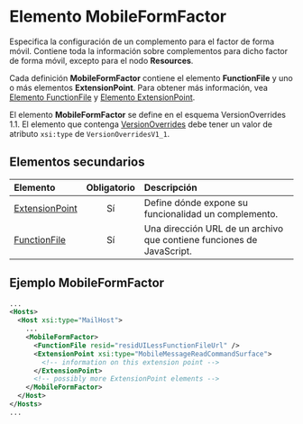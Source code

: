 # <a name="mobileformfactor-element"></a>Elemento MobileFormFactor

Especifica la configuración de un complemento para el factor de forma móvil. Contiene toda la información sobre complementos para dicho factor de forma móvil, excepto para el nodo **Resources**.

Cada definición **MobileFormFactor** contiene el elemento **FunctionFile** y uno o más elementos **ExtensionPoint**. Para obtener más información, vea [Elemento FunctionFile](functionfile.md) y [Elemento ExtensionPoint](extensionpoint.md).

El elemento **MobileFormFactor** se define en el esquema VersionOverrides 1.1. El elemento que contenga [VersionOverrides](versionoverrides.md) debe tener un valor de atributo `xsi:type` de `VersionOverridesV1_1`.

## <a name="child-elements"></a>Elementos secundarios

| Elemento                               | Obligatorio | Descripción  |
|:--------------------------------------|:--------:|:-------------|
| [ExtensionPoint](extensionpoint.md) | Sí      | Define dónde expone su funcionalidad un complemento. |
| [FunctionFile](functionfile.md)     | Sí      | Una dirección URL de un archivo que contiene funciones de JavaScript.|

## <a name="mobileformfactor-example"></a>Ejemplo MobileFormFactor

```xml
...
<Hosts>
  <Host xsi:type="MailHost">
    ...
    <MobileFormFactor>
      <FunctionFile resid="residUILessFunctionFileUrl" />
      <ExtensionPoint xsi:type="MobileMessageReadCommandSurface">
        <!-- information on this extension point -->
      </ExtensionPoint> 
      <!-- possibly more ExtensionPoint elements -->
    </MobileFormFactor>
  </Host>
</Hosts>
...
```
